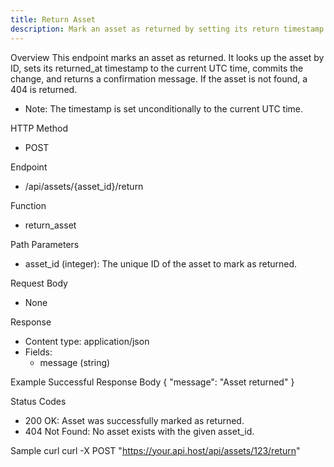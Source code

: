 ```yaml
---
title: Return Asset
description: Mark an asset as returned by setting its return timestamp and receive a confirmation message.
---
```


Overview
This endpoint marks an asset as returned. It looks up the asset by ID, sets its returned_at timestamp to the current UTC time, commits the change, and returns a confirmation message. If the asset is not found, a 404 is returned.

- Note: The timestamp is set unconditionally to the current UTC time.

HTTP Method
- POST

Endpoint
- /api/assets/{asset_id}/return

Function
- return_asset

Path Parameters
- asset_id (integer): The unique ID of the asset to mark as returned.

Request Body
- None

Response
- Content type: application/json
- Fields:
  - message (string)

Example Successful Response Body
    {
      "message": "Asset returned"
    }

Status Codes
- 200 OK: Asset was successfully marked as returned.
- 404 Not Found: No asset exists with the given asset_id.

Sample curl
    curl -X POST "https://your.api.host/api/assets/123/return"
